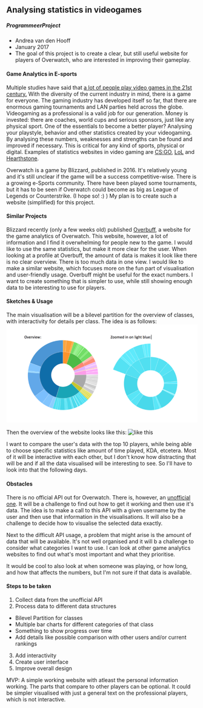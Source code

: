 ## Analysing statistics in videogames
##### ProgrammeerProject
- Andrea van den Hooff
- January 2017
- The goal of this project is to create a clear, but still useful website for players of Overwatch, who are interested in improving their gameplay.

#### Game Analytics in E-sports
Multiple studies have said that [a lot of people play video games in the 21st century.](http://www.theesa.com/wp-content/uploads/2015/04/ESA-Essential-Facts-2015.pdf) With the diversity of the current industry in mind, there is a game for everyone. The gaming industry has developed itself so far, that there are enormous gaming tournaments and LAN parties held across the globe. Videogaming as a professional is a valid job for our generation. Money is invested: there are coaches, world cups and serious sponsors, just like any physical sport. One of the essentials to become a better player? Analysing your playstyle, behavior and other statistics created by your videogaming. By analysing these numbers, weaknesses and strengths can be found and improved if necessary. This is critical for any kind of sports, physical or digital. Examples of statistics websites in video gaming are [CS:GO](https://csgosquad.com/top), [LoL](http://www.lolking.net/leaderboards#/na/1) and [Hearthstone](http://www.gosugamers.net/hearthstone/rankings). 

Overwatch is a game by Blizzard, published in 2016. It's relatively young and it's still unclear if the game will be a success competitive-wise. There is a growing e-Sports community. There have been played some tournaments, but it has to be seen if Overwatch could become as big as League of Legends or Counterstrike. (I hope so! :) ) My plan is to create such a website (simplified) for this project. 

#### Similar Projects
Blizzard recently (only a few weeks old) published [Overbuff](https://www.overbuff.com/), a website for the game analytics of Overwatch. This website, however, a lot of information and I find it overwhelming for people new to the game. I would like to use the same statistics, but make it more clear for the user. When looking at a profile at Overbuff, the amount of data is makes it look like there is no clear overview. There is too much data in one view. I would like to make a similar website, which focuses more on the fun part of visualisation and user-friendly usage. Overbuff might be useful for the exact numbers. I want to create something that is simpler to use, while still showing enough data to be interesting to use for players.

#### Sketches & Usage

The main visualisation will be a bilevel partition for the overview of classes, with interactivity for details per class. The idea is as follows: 
![Bilevel partition](/Images/4.png)

Then the overview of the website looks like this:
![like this](/Images/3.png)

I want to compare the user's data with the top 10 players, while being able to choose specific statistics like amount of time played, KDA, etcetera. Most of it will be interactive with each other, but I don't know how distracting that will be and if all the data visualised will be interesting to see. So I'll have to look into that the following days.

#### Obstacles

There is no official API out for Overwatch. There is, however, an [unofficial one](https://api.lootbox.eu/documentation). It will be a challenge to find out how to get it working and then use it's data. The idea is to make a call to this API with a given username by the user and then use that information in the visualisations. It will also be a challenge to decide how to visualise the selected data exactly.

Next to the difficult API usage, a problem that might arise is the amount of data that will be available. It's not well organised and it will b a challenge to consider what categories I want to use. I can look at other game analytics websites to find out what's most important and what they prioritise.

It would be cool to also look at when someone was playing, or how long, and how that affects the numbers, but I'm not sure if that data is available. 

#### Steps to be taken

1. Collect data from the unofficial API
2. Process data to different data structures
  * Bilevel Partition for classes
  * Multiple bar charts for different categories of that class
  * Something to show progress over time
  * Add details like possible comparison with other users and/or current rankings
3. Add interactivity
4. Create user interface
5. Improve overall design

MVP: A simple working website with atleast the personal information working. The parts that compare to other players can be optional. It could be simpler visualised with just a general text on the professional players, which is not interactive.
